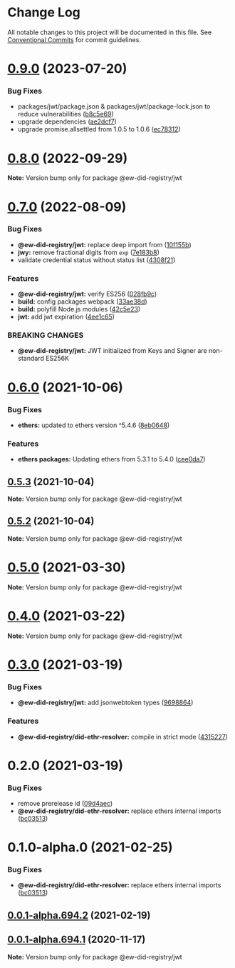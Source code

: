 # Change Log

All notable changes to this project will be documented in this file. See [Conventional Commits](https://conventionalcommits.org) for commit guidelines.

# [0.9.0](https://github.com/energywebfoundation/ew-did-registry/compare/v0.8.0...v0.9.0) (2023-07-20)

### Bug Fixes

- packages/jwt/package.json & packages/jwt/package-lock.json to reduce vulnerabilities ([b8c5e69](https://github.com/energywebfoundation/ew-did-registry/commit/b8c5e690c0b6014e8706b97d2ae70a09bddc2331))
- upgrade dependencies ([ae2dcf7](https://github.com/energywebfoundation/ew-did-registry/commit/ae2dcf717068d433c646e519d8e1c989837511c6))
- upgrade promise.allsettled from 1.0.5 to 1.0.6 ([ec78312](https://github.com/energywebfoundation/ew-did-registry/commit/ec7831280bb0f587626e8c5e848234b86a4fbaa8))

# [0.8.0](https://github.com/energywebfoundation/ew-did-registry/compare/v0.7.0...v0.8.0) (2022-09-29)

**Note:** Version bump only for package @ew-did-registry/jwt

# [0.7.0](https://github.com/energywebfoundation/ew-did-registry/compare/v0.6.2...v0.7.0) (2022-08-09)

### Bug Fixes

- **@ew-did-registry/jwt:** replace deep import from ([10f155b](https://github.com/energywebfoundation/ew-did-registry/commit/10f155b5b3cf4e8446236c4a0788e76c9b0eeaa4))
- **jwy:** remove fractional digits from `exp` ([7e183b8](https://github.com/energywebfoundation/ew-did-registry/commit/7e183b884cc9f012550fbbe6622bea55dc7f02f5))
- validate credential status without status list ([4308f21](https://github.com/energywebfoundation/ew-did-registry/commit/4308f21a86ddd543365d9a24f7ffab8903ea0941))

### Features

- **@ew-did-registry/jwt:** verify ES256 ([028fb9c](https://github.com/energywebfoundation/ew-did-registry/commit/028fb9cd9ad5f123ecd47c5842bf8e5d21e2c022))
- **build:** config packages webpack ([33ae38d](https://github.com/energywebfoundation/ew-did-registry/commit/33ae38d72027c262c0e80e96c9a7fefc7bb5bd90))
- **build:** polyfill Node.js modules ([42c5e23](https://github.com/energywebfoundation/ew-did-registry/commit/42c5e23d6c8356ec473d2730beeb1d7b8c3208ed))
- **jwt:** add jwt expiration ([4ee1c65](https://github.com/energywebfoundation/ew-did-registry/commit/4ee1c65fac8e74e834f5fc12ecb799607f7ab817))

### BREAKING CHANGES

- **@ew-did-registry/jwt:** JWT initialized from Keys and Signer are non-standard ES256K

# [0.6.0](https://github.com/energywebfoundation/ew-did-registry/compare/v0.5.1...v0.6.0) (2021-10-06)

### Bug Fixes

- **ethers:** updated to ethers version ^5.4.6 ([8eb0648](https://github.com/energywebfoundation/ew-did-registry/commit/8eb06486040f76c36e543ded141bc3b5bb8ad0e8))

### Features

- **ethers packages:** Updating ethers from 5.3.1 to 5.4.0 ([cee0da7](https://github.com/energywebfoundation/ew-did-registry/commit/cee0da757f618f559245d30994fa59ca44b57767))

## [0.5.3](https://github.com/energywebfoundation/ew-did-registry/compare/v0.6.0...v0.5.3) (2021-10-04)

**Note:** Version bump only for package @ew-did-registry/jwt

## [0.5.2](https://github.com/energywebfoundation/ew-did-registry/compare/v0.6.0...v0.5.2) (2021-10-04)

**Note:** Version bump only for package @ew-did-registry/jwt

# [0.5.0](https://github.com/energywebfoundation/ew-did-registry/compare/v0.4.2...v0.5.0) (2021-03-30)

**Note:** Version bump only for package @ew-did-registry/jwt

# [0.4.0](https://github.com/energywebfoundation/ew-did-registry/compare/v0.3.0...v0.4.0) (2021-03-22)

**Note:** Version bump only for package @ew-did-registry/jwt

# [0.3.0](https://github.com/energywebfoundation/ew-did-registry/compare/v0.2.0...v0.3.0) (2021-03-19)

### Bug Fixes

- **@ew-did-registry/jwt:** add jsonwebtoken types ([9698864](https://github.com/energywebfoundation/ew-did-registry/commit/969886441910705a2bf9ccead6bf31dbfe8f12dc))

### Features

- **@ew-did-registry/did-ethr-resolver:** compile in strict mode ([4315227](https://github.com/energywebfoundation/ew-did-registry/commit/4315227d704364211ed66864eac3bc6a84262681))

# 0.2.0 (2021-03-19)

### Bug Fixes

- remove prerelease id ([09d4aec](https://github.com/energywebfoundation/ew-did-registry/commit/09d4aec87b2ad3e960d3907c641d6152c118e68b))
- **@ew-did-registry/did-ethr-resolver:** replace ethers internal imports ([bc03513](https://github.com/energywebfoundation/ew-did-registry/commit/bc0351339984a241ae33173acd5b8af15cc1a1e7))

# 0.1.0-alpha.0 (2021-02-25)

### Bug Fixes

- **@ew-did-registry/did-ethr-resolver:** replace ethers internal imports ([bc03513](https://github.com/energywebfoundation/ew-did-registry/commit/bc0351339984a241ae33173acd5b8af15cc1a1e7))

## [0.0.1-alpha.694.2](https://github.com/energywebfoundation/ew-did-registry/compare/v0.0.1-alpha.877.0...v0.0.1-alpha.694.2) (2021-02-19)

## [0.0.1-alpha.694.1](https://github.com/energywebfoundation/ew-did-registry/compare/v0.0.1-alpha.776.0...v0.0.1-alpha.694.1) (2020-11-17)

**Note:** Version bump only for package @ew-did-registry/jwt
